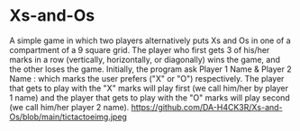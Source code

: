 # Xs-and-Os
A simple game in which two players alternatively puts Xs and Os in one of a compartment of a 9 square grid. 
The player who first gets 3 of his/her marks in a row (vertically, horizontally, or diagonally) wins the game, and the other loses the game.
Initially, the program ask Player 1 Name & Player 2 Name : which marks the user prefers ("X" or "O") respectively. The player that gets to play with the "X" marks will 
play first (we call him/her by player 1 name) and the player that gets to play with the "O" marks will play second (we call him/her player 2 name).
https://github.com/DA-H4CK3R/Xs-and-Os/blob/main/tictactoeimg.jpeg
